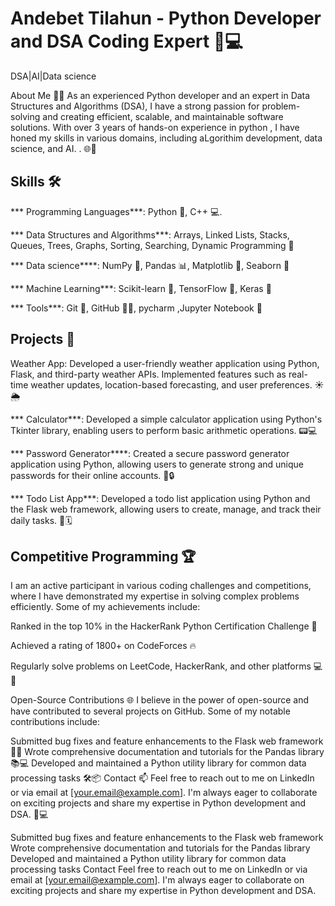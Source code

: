 # Andebet Tilahun - Python Developer and DSA Coding Expert 🐍💻
DSA|AI|Data science

About Me 🙋‍♂️
As an experienced Python developer and an expert in Data Structures and Algorithms (DSA), I have a strong passion for problem-solving and creating efficient, scalable, and maintainable software solutions. With over 3 years of hands-on experience in python , I have honed my skills in various domains, including aLgorithim development, data science, and AI.
. 🌐🧠

## Skills 🛠️
*** Programming Languages***: Python 🐍, C++ 💻.

*** Data Structures and Algorithms***: Arrays, Linked Lists, Stacks, Queues, Trees, Graphs, Sorting, Searching, Dynamic Programming 🧠

*** Data science****: NumPy 🔢, Pandas 📊, Matplotlib 🎨, Seaborn 🌈

*** Machine Learning***: Scikit-learn 🤖, TensorFlow 🧠, Keras 🧠

*** Tools***: Git 🐙, GitHub 🐱‍💻, pycharm ,Jupyter Notebook 📓

## Projects 🚀
Weather App: Developed a user-friendly weather application using Python, Flask, and third-party weather APIs. Implemented features such as real-time weather updates, location-based forecasting, and user preferences. ☀️🌦️

*** Calculator***: Developed a simple calculator application using Python's Tkinter library, enabling users to perform basic arithmetic operations. 📟💻

*** Password Generator****: Created a secure password generator application using Python, allowing users to generate strong and unique passwords for their online accounts. 🔑🔒

*** Todo List App***: Developed a todo list application using Python and the Flask web framework, allowing users to create, manage, and track their daily tasks. 📝🗓️
## Competitive Programming 🏆

I am an active participant in various coding challenges and competitions, where I have demonstrated my expertise in solving complex problems efficiently. Some of my achievements include:

Ranked in the top 10% in the HackerRank Python Certification Challenge 🥇

Achieved a rating of 1800+ on CodeForces 🔥

Regularly solve problems on LeetCode, HackerRank, and other platforms 💻🧠

Open-Source Contributions 🌐
I believe in the power of open-source and have contributed to several projects on GitHub. Some of my notable contributions include:

Submitted bug fixes and feature enhancements to the Flask web framework 🐛🆙
Wrote comprehensive documentation and tutorials for the Pandas library 📚💻
Developed and maintained a Python utility library for common data processing tasks 🛠️📦
Contact 📫
Feel free to reach out to me on LinkedIn or via email at [your.email@example.com]. I'm always eager to collaborate on exciting projects and share my expertise in Python development and DSA. 🤝💻


Submitted bug fixes and feature enhancements to the Flask web framework
Wrote comprehensive documentation and tutorials for the Pandas library
Developed and maintained a Python utility library for common data processing tasks
Contact
Feel free to reach out to me on LinkedIn or via email at [your.email@example.com]. I'm always eager to collaborate on exciting projects and share my expertise in Python development and DSA.
